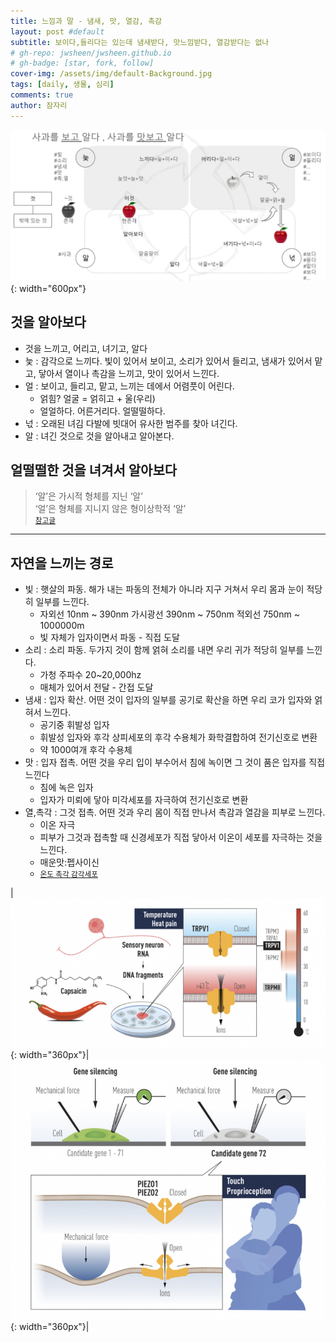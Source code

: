 ```yaml
---
title: 느낌과 말 - 냄새, 맛, 열감, 촉감
layout: post #default
subtitle: 보이다,들리다는 있는데 냄새받다, 맛느낌받다, 열감받다는 없나
# gh-repo: jwsheen/jwsheen.github.io
# gh-badge: [star, fork, follow]
cover-img: /assets/img/default-Background.jpg
tags: [daily, 생물, 심리]
comments: true
author: 잠자리
---
```


![늧-얼-넋-알](/assets/img/늧-얼-넋-알.png){: width="600px"}

## 것을 알아보다
* 것을 느끼고, 어리고, 녀기고, 알다
* 늧 : 감각으로 느끼다. 빛이 있어서 보이고, 소리가 있어서 들리고, 냄새가 있어서 맡고, 닿아서 열이나 촉감을 느끼고, 맛이 있어서 느낀다.
* 얼 : 보이고, 들리고, 맡고, 느끼는 데에서 어렴풋이 어린다.
    * 얽힘? 얼굴 = 얽히고 + 울(우리)
    * 얼얼하다. 어른거리다. 얼떨떨하다.
* 넋 : 오래된 녀김 다발에 빗대어 유사한 범주를 찾아 녀긴다.
* 알 : 녀긴 것으로 것을 알아내고 알아본다.

## 얼떨떨한 것을 녀겨서 알아보다
> ‘알’은 가시적 형체를 지닌 ‘알’  
> ‘얼’은 형체를 지니지 않은 형이상학적 ‘알’  
<small>[참고글](https://blog.naver.com/kwank99/30081027800)</small>

***

## 자연을 느끼는 경로
* 빛 : 햇살의 파동. 해가 내는 파동의 전체가 아니라 지구 거쳐서 우리 몸과 눈이 적당히 일부를 느낀다.
    * 자외선 10nm ~ 390nm 가시광선 390nm ~ 750nm 적외선 750nm ~ 1000000m 
    * 빛 자체가 입자이면서 파동 - 직접 도달
* 소리 : 소리 파동. 두가지 것이 함께 얽혀 소리를 내면 우리 귀가 적당히 일부를 느낀다.
    * 가청 주파수 20~20,000hz
    * 매체가 있어서 전달 - 간접 도달
* 냄새 : 입자 확산. 어떤 것이 입자의 일부를 공기로 확산을 하면 우리 코가 입자와 얽혀서 느낀다.
    * 공기중 휘발성 입자
    * 휘발성 입자와 후각 상피세포의 후각 수용체가 화학결합하여 전기신호로 변환
    * 약 1000여개 후각 수용체 
* 맛 : 입자 접촉. 어떤 것을 우리 입이 부수어서 침에 녹이면 그 것이 품은 입자를 직접 느낀다
    * 침에 녹은 입자
    * 입자가 미뢰에 닿아 미각세포를 자극하여 전기신호로 변환
* 열,촉각 : 그것 접촉. 어떤 것과 우리 몸이 직접 만나서 촉감과 열감을 피부로 느낀다. 
    * 이온 자극
    * 피부가 그것과 접촉할 때 신경세포가 직접 닿아서 이온이 세포를 자극하는 것을 느낀다.
    * 매운맛:펩사이신
    * <small>[온도 촉각 감각세포](https://gifted.kaist.ac.kr/bbs/board.php?bo_table=newsletter&wr_id=18)</small>  
    
|![열 감각](/assets/img/열감각.png){: width="360px"}|![촉각](/assets/img/촉각.png){: width="360px"}|


